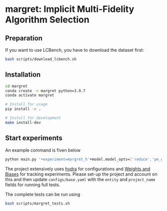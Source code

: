 # margret: Implicit Multi-Fidelity Algorithm Selection 

## Preparation

If you want to use LCBench, you have to download the dataset first:

```bash
bash scripts/download_lcbench.sh
```

## Installation
```bash
cd margret
conda create -n margret python=3.9.7
conda activate margret

# Install for usage
pip install -e .

# Install for development
make install-dev
```


## Start experiments

An example command is fiven below
```bash
python main.py '+experiment=margret_h'+model.model_opts=['reduce','pe_g','d_meta_guided']
```

The project extensively uses [hydra](https://hydra.cc/docs/intro/) for configurations and [Weights and Biases](https://wandb.ai/site) for tracking experiments. Please set-up the project and account on this and then update ```configs/base.yaml``` with the ```entity``` and ```project_name``` fields for running full tests. 

The complete tests can be run using

```bash
bash scripts/margret_tests.sh
```
